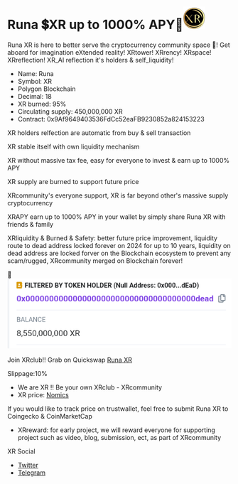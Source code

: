 # Runa 💲XR up to 1000% APY🚀![XR](https://raw.githubusercontent.com/FlintFinancial/RunaXR/main/XRsquareT50.png) 

Runa XR is here to better serve the cryptocurrency community space 🚀! Get aboard for imagination eXtended reality! 
XRtower! XRrency! XRspace! XRreflection! XR_AI reflection it's holders & self_liquidity! 

- Name: Runa
- Symbol: XR
- Polygon Blockchain
- Decimal: 18
- XR burned: 95%
- Circulating supply: 450,000,000 XR
- Contract:
0x9Af9649403536FdCc52eaFB9230852a824153223

 XR holders relfection are automatic from buy & sell transaction

 XR stable itself with own liquidity mechanism

 XR without massive tax fee, easy for everyone to invest & earn up to 1000% APY

 XR supply are burned to support future price

 XRcommunity's everyone support, XR is far beyond other's massive supply cryptocurrency
 
 XRAPY earn up to 1000% APY in your wallet by simply share Runa XR with friends & family

 XRliquidity & Burned & Safety: better future price improvement, liquidity route to dead address locked forever on 2024 for up to 10 years, liquidity on dead address are locked forver on the Blockchain ecosystem to prevent any scam/rugged, XRcommunity merged on Blockchain forever!

🚀![XR](https://raw.githubusercontent.com/FlintFinancial/RunaXR/main/XRburned.png) 

Join XRclub!! Grab on Quickswap
[Runa XR](https://quickswap.exchange/#/swap?inputCurrency=0x9af9649403536fdcc52eafb9230852a824153223)

Slippage:10%

- We are XR !! Be your own XRclub - XRcommunity 
- XR price: [Nomics](https://nomics.com/assets/xr2-runa)

If you would like to track price on trustwallet, feel free to submit Runa XR to Coingecko & CoinMarketCap

- XRreward: for early project, we will reward everyone for supporting project such as video, blog, submission, ect, as part of XRcommunity 

XR Social
- [Twitter](https://twitter.com/RunaXR_Club)
- [Telegram](https://t.me/RunaXR)

